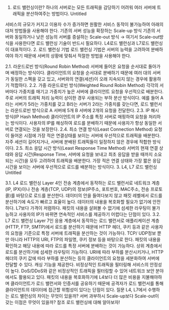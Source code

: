 1. 로드 밸런싱이란?
   하나의 서버로는 모든 트래픽을 감당하기 어려워 여러 서버에 트래픽을 분산하여주는 방법이다.
   Untitled

서비스의 규모가 커지고 이용자 수가 증가하면 원활한 서비스 동작이 불가능하여 아래의 대처 방법들을 사용해야 한다.
기존의 서버 성능을 확장하는 Scale-up 방식
기존의 서버와 동일하거나 낮은 성능의 서버를 증설하는 Scale-out 방식
→ 여기서 Scale-out방식을 사용한다면 로드 밸런싱 기술이 반드시 필요하다.
L4로드 밸런싱과 L7로드 밸런싱이 대표적이다.
2. 로드 밸런싱 기법
   로드 밸런싱 기법은 서버의 능력을 고려하여 분배하여야 하기 때문에 서버의 상황에 맞춰서 적절한 방법을 사용해야 한다.

2.1. 라운드로빈 방식(Round Robin Method)
서버에 들어온 요청을 순서대로 돌아가며 배정하는 방식이다.
클라이언트의 요청을 순서대로 분배하기 때문에 여러 대의 서버가 동일한 스펙을 갖고 있고, 서버와의 연결(세션)이 오래 지속되지 않는 경우에 활용하기 적합하다.
2.2. 가중 라운드로빈 방식(Weighted Round Robin Method)
각각의 서버마다 가중치를 매기고 가중치가 높은 서버에 클라이언트 요청을 우선적으로 배분한다.
주로 서버의 트래픽 처리 능력이 상이한 경우 사용되는 부하 분산 방식이다.
예를 들어 A라는 서버가 5라는 가중치를 갖고 B라는 서버가 2라는 가중치를 갖는다면, 로드 밸런서는 라운드로빈 방식으로 A 서버에 5개 B 서버에 2개의 요청을 전달한다.
2.3. IP 해시 방식(IP Hash Method)
클라이언트의 IP 주소를 특정 서버로 매핑하여 요청을 처리하는 방식이다.
사용자의 IP를 해싱하여 로드를 분배하기 때문에 사용자가 항상 동일한 서버로 연결되는 것을 보장한다.
2.4. 최소 연결 방식(Least Connection Method)
요청이 들어온 시점에 가장 적은 연결상태를 보이는 서버에 우선적으로 트래픽을 배분한다.
자주 세션이 길어지거나, 서버에 분배된 트래픽들이 일정하지 않은 경우에 적합한 방식이다.
2.5. 최소 응답 시간 방식(Least Response Time Method)
서버의 현재 연결 상태와 응답 시간(Response Time, 서버에 요청을 보내고 최초 응답을 받을 때까지 소요되는 시간)을 모두 고려하여 트래픽을 배분한다.
가장 적은 연결 상태와 가장 짧은 응답 시간을 보이는 서버에 우선적으로 로드를 배분하는 방식이다.
3. L4, L7 로드 밸런싱
   Untitled

3.1. L4 로드 밸런싱
Layer 4인 전송 계층에서 동작하는 로드 밸런서로 네트워크 계층(IP, IPX)이나 전송 계층(TCP, UDP)의 정보(IP주소, 포트번호, MAC주소, 전송 프로토콜)를 바탕으로 로드를 분산한다.
데이터의 안을 들여다보지 않고 패킷 레벨에서 로드를 분산하기에 속도가 빠르고 효율이 높다.
데이터의 내용을 복호화할 필요가 없기에 안전하다.
L7보다 가격이 저렴하다.
패킷의 내용을 살펴볼 수 없기에 섬세한 라우팅이 불가능하고 사용자의 IP가 바뀌면 연속적인 서비스를 제공하기 어렵다는 단점이 있다.
3.2. L7 로드 밸런싱
Layer 7인 응용 계층에서 동작하는 로드 밸런서로 애플리케이션 계층(HTTP, FTP, SMTP)에서 로드를 분산하기 때문에 HTTP 헤더, 쿠키 등과 같은 사용자의 요청을 기준으로 특정 서버에 트래픽을 분산하는 것이 가능하다.
TCP/ UDP정보 뿐만 아니라 HTTP의 URI, FTP의 파일명, 쿠키 정보 등을 바탕으로 한다.
패킷의 내용을 확인하고 해당 내용에 따라 로드를 특정 서버에 분배하는 것이 가능하다.
상위 계층에서 로드를 분산하기에 섬세한 라우팅이 가능하다.
URl에 따라 부하를 분산시키거나, HTTP 헤더의 쿠키 값에 따라 부하를 분산하는 등의 클라이언트의 요청을 세분화하여 서버에 전달할 수 있다.
캐싱 기능을 제공한다.
비정상적인 트래픽을 필터링해 서비스의 안정성이 높다.
DoS/DDoS와 같은 비정상적인 트래픽을 필터링할 수 있어 네트워크 보안 분야에서도 활용되고 있다.
패킷의 내용을 복호화하기에 L4보다 더 많은 비용을 지불해야하며 클라이언트가 로드 밸런서와 인증서를 공유하기 때문에 공격자가 로드 밸런서를 통해 클라이언트의 데이터에 접근할 위험성이 있다는 단점이 있다.
질문
L4, L7에서 수행하는 로드 밸런싱의 차이는 무엇이 있을까?
서버 과부하시 Scale-up보다 Scale-out이 갖는 이점은 무엇이 있을까?
참조
로드 밸런싱에 대해 알아보자!
